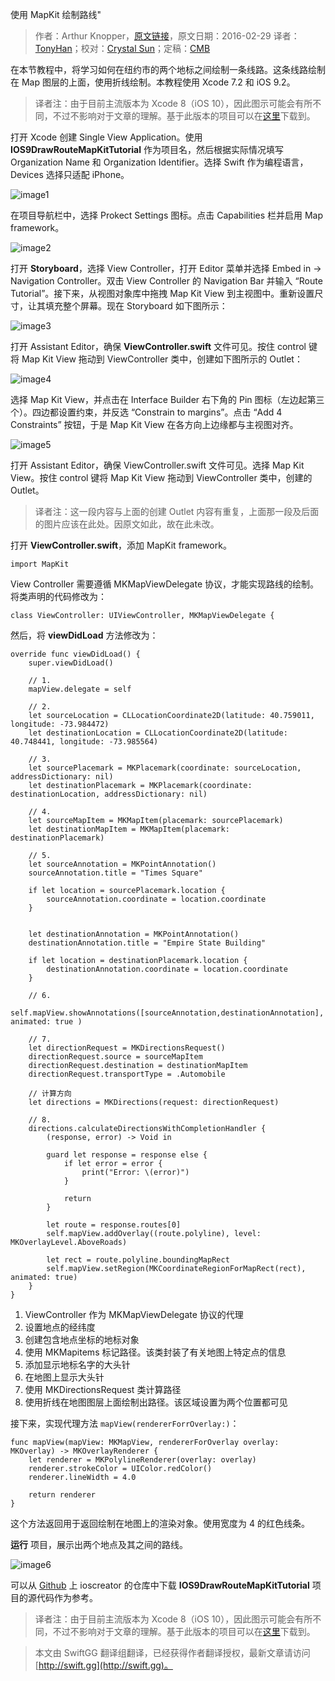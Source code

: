 使用 MapKit 绘制路线"

> 作者：Arthur Knopper，[原文链接](https://www.ioscreator.com/tutorials/draw-route-mapkit-tutorial)，原文日期：2016-02-29
> 译者：[TonyHan](undefined)；校对：[Crystal Sun](http://www.jianshu.com/users/7a2d2cc38444/latest_articles)；定稿：[CMB](https://github.com/chenmingbiao)
  









在本节教程中，将学习如何在纽约市的两个地标之间绘制一条线路。这条线路绘制在 Map 图层的上面，使用折线绘制。本教程使用 Xcode 7.2 和 iOS 9.2。



> 译者注：由于目前主流版本为 Xcode 8（iOS 10），因此图示可能会有所不同，不过不影响对于文章的理解。基于此版本的项目可以在[这里](https://github.com/lettleprince/IOS9DrawRouteMapKitTutorial)下载到。

打开 Xcode 创建 Single View Application。使用 **IOS9DrawRouteMapKitTutorial** 作为项目名，然后根据实际情况填写 Organization Name 和 Organization Identifier。选择 Swift 作为编程语言，Devices 选择只适配 iPhone。

![image1](https://static1.squarespace.com/static/52428a0ae4b0c4a5c2a2cede/t/56cc46ad4d088ea899578483/1456228023320/?format=1500w)

在项目导航栏中，选择 Prokect Settings 图标。点击 Capabilities 栏并启用 Map framework。

![image2](https://static1.squarespace.com/static/52428a0ae4b0c4a5c2a2cede/t/56cc4fc61bbee05e52d974ec/1456230356683/?format=2500w)

打开 **Storyboard**，选择  View Controller，打开 Editor 菜单并选择 Embed in -> Navigation Controller。双击 View Controller 的 Navigation Bar 并输入 “Route Tutorial”。接下来，从视图对象库中拖拽 Map Kit View 到主视图中。重新设置尺寸，让其填充整个屏幕。现在 Storyboard 如下图所示：

![image3](https://static1.squarespace.com/static/52428a0ae4b0c4a5c2a2cede/t/56cc4be70442621c56ee71f0/1456229367115/?format=2500w)

打开 Assistant Editor，确保 **ViewController.swift** 文件可见。按住 control 键将 Map Kit View 拖动到 ViewController 类中，创建如下图所示的 Outlet：

![image4](https://static1.squarespace.com/static/52428a0ae4b0c4a5c2a2cede/t/56d3303d7da24f7ba20e325d/1456681028709/?format=750w)

选择 Map Kit View，并点击在 Interface Builder 右下角的 Pin 图标（左边起第三个）。四边都设置约束，并反选 “Constrain to margins”。点击 “Add 4 Constraints” 按钮，于是 Map Kit View 在各方向上边缘都与主视图对齐。

![image5](https://static1.squarespace.com/static/52428a0ae4b0c4a5c2a2cede/t/56cc4adb59827e2cba96ca38/1456229089944/?format=750w)

打开 Assistant Editor，确保 ViewController.swift 文件可见。选择 Map Kit View。按住 control 键将 Map Kit View 拖动到 ViewController 类中，创建的 Outlet。

> 译者注：这一段内容与上面的创建 Outlet 内容有重复，上面那一段及后面的图片应该在此处。因原文如此，故在此未改。

打开 **ViewController.swift**，添加 MapKit framework。

    
    import MapKit

View Controller 需要遵循 MKMapViewDelegate 协议，才能实现路线的绘制。将类声明的代码修改为：

    
    class ViewController: UIViewController, MKMapViewDelegate {

然后，将 **viewDidLoad** 方法修改为：

    
    override func viewDidLoad() {
        super.viewDidLoad()
        
        // 1.
        mapView.delegate = self
        
        // 2.
        let sourceLocation = CLLocationCoordinate2D(latitude: 40.759011, longitude: -73.984472)
        let destinationLocation = CLLocationCoordinate2D(latitude: 40.748441, longitude: -73.985564)
        
        // 3.
        let sourcePlacemark = MKPlacemark(coordinate: sourceLocation, addressDictionary: nil)
        let destinationPlacemark = MKPlacemark(coordinate: destinationLocation, addressDictionary: nil)
        
        // 4.
        let sourceMapItem = MKMapItem(placemark: sourcePlacemark)
        let destinationMapItem = MKMapItem(placemark: destinationPlacemark)
        
        // 5.
        let sourceAnnotation = MKPointAnnotation()
        sourceAnnotation.title = "Times Square"
        
        if let location = sourcePlacemark.location {
            sourceAnnotation.coordinate = location.coordinate
        }
        
        
        let destinationAnnotation = MKPointAnnotation()
        destinationAnnotation.title = "Empire State Building"
        
        if let location = destinationPlacemark.location {
            destinationAnnotation.coordinate = location.coordinate
        }
        
        // 6.
        self.mapView.showAnnotations([sourceAnnotation,destinationAnnotation], animated: true )
        
        // 7.
        let directionRequest = MKDirectionsRequest()
        directionRequest.source = sourceMapItem
        directionRequest.destination = destinationMapItem
        directionRequest.transportType = .Automobile
        
        // 计算方向
        let directions = MKDirections(request: directionRequest)
        
        // 8.
        directions.calculateDirectionsWithCompletionHandler {
            (response, error) -> Void in
            
            guard let response = response else {
                if let error = error {
                    print("Error: \(error)")
                }
                
                return
            }
            
            let route = response.routes[0]
            self.mapView.addOverlay((route.polyline), level: MKOverlayLevel.AboveRoads)
            
            let rect = route.polyline.boundingMapRect
            self.mapView.setRegion(MKCoordinateRegionForMapRect(rect), animated: true)
        }
    }

1. ViewController 作为 MKMapViewDelegate 协议的代理
2. 设置地点的经纬度
3. 创建包含地点坐标的地标对象
4. 使用 MKMapitems 标记路径。该类封装了有关地图上特定点的信息
5. 添加显示地标名字的大头针
6. 在地图上显示大头针
7. 使用 MKDirectionsRequest 类计算路径
8. 使用折线在地图图层上面绘制出路径。该区域设置为两个位置都可见

接下来，实现代理方法 `mapView(rendererForrOverlay:)`：

    
    func mapView(mapView: MKMapView, rendererForOverlay overlay: MKOverlay) -> MKOverlayRenderer {
        let renderer = MKPolylineRenderer(overlay: overlay)
        renderer.strokeColor = UIColor.redColor()
        renderer.lineWidth = 4.0
    
        return renderer
    }

这个方法返回用于返回绘制在地图上的渲染对象。使用宽度为 4 的红色线条。

**运行** 项目，展示出两个地点及其之间的路线。

![image6](https://static1.squarespace.com/static/52428a0ae4b0c4a5c2a2cede/t/56d3300c59827e6585c69352/1456680990852/?format=1500w)

可以从 [Github]() 上 ioscreator 的仓库中下载 **IOS9DrawRouteMapKitTutorial** 项目的源代码作为参考。

> 译者注：由于目前主流版本为 Xcode 8（iOS 10），因此图示可能会有所不同，不过不影响对于文章的理解。基于此版本的项目可以在[这里](https://github.com/lettleprince/IOS9DrawRouteMapKitTutorial)下载到。


> 本文由 SwiftGG 翻译组翻译，已经获得作者翻译授权，最新文章请访问 [http://swift.gg](http://swift.gg)。